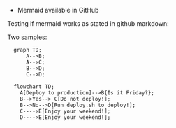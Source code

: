 * Mermaid available in GitHub

Testing if mermaid works as stated in github markdown:

Two samples:
```mermaid
  graph TD;
      A-->B;
      A-->C;
      B-->D;
      C-->D;
```



```mermaid
  flowchart TD;
    A[Deploy to production]-->B{Is it Friday?};
    B-->Yes--> C[Do not deploy!];
    B-->No-->D[Run deploy.sh to deploy!];
    C---->E[Enjoy your weekend!];
    D---->E[Enjoy your weekend!];
```


